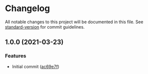 # Changelog

All notable changes to this project will be documented in this file. See [standard-version](https://github.com/conventional-changelog/standard-version) for commit guidelines.

## 1.0.0 (2021-03-23)


### Features

* Initial commit ([ac69e7f](https://github.com/danielcerongrajales/Sliders/commit/ac69e7fd133662f140146cd5902e96aebd50daa6))

